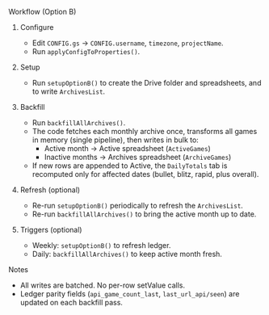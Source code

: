 Workflow (Option B)

1) Configure
   - Edit `CONFIG.gs` → `CONFIG.username`, `timezone`, `projectName`.
   - Run `applyConfigToProperties()`.

2) Setup
   - Run `setupOptionB()` to create the Drive folder and spreadsheets, and to write `ArchivesList`.

3) Backfill
   - Run `backfillAllArchives()`.
   - The code fetches each monthly archive once, transforms all games in memory (single pipeline), then writes in bulk to:
     - Active month → Active spreadsheet (`ActiveGames`)
     - Inactive months → Archives spreadsheet (`ArchiveGames`)
   - If new rows are appended to Active, the `DailyTotals` tab is recomputed only for affected dates (bullet, blitz, rapid, plus overall).

4) Refresh (optional)
   - Re-run `setupOptionB()` periodically to refresh the `ArchivesList`.
   - Re-run `backfillAllArchives()` to bring the active month up to date.

5) Triggers (optional)
   - Weekly: `setupOptionB()` to refresh ledger.
   - Daily: `backfillAllArchives()` to keep active month fresh.

Notes
- All writes are batched. No per-row setValue calls.
- Ledger parity fields (`api_game_count_last`, `last_url_api/seen`) are updated on each backfill pass.

